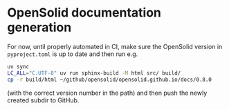 # OpenSolid documentation generation

For now, until properly automated in CI,
make sure the OpenSolid version in `pyproject.toml` is up to date and then run e.g.

```bash
uv sync
LC_ALL="C.UTF-8" uv run sphinx-build -M html src/ build/
cp -r build/html ~/github/opensolid/opensolid.github.io/docs/0.8.0
```

(with the correct version number in the path) and then push the newly created subdir to GitHub.
